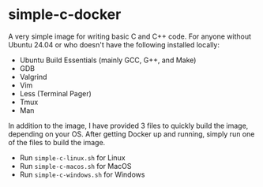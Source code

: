 # simple-c-docker
A very simple image for writing basic C and C++ code. For anyone without Ubuntu 24.04 or who doesn't have the following installed locally:

- Ubuntu Build Essentials (mainly GCC, G++, and Make)
- GDB
- Valgrind
- Vim
- Less (Terminal Pager)
- Tmux
- Man

In addition to the image, I have provided 3 files to quickly build the image, depending on your OS. After getting Docker up and running,
simply run one of the files to build the image.

- Run `simple-c-linux.sh` for Linux
- Run `simple-c-macos.sh` for MacOS
- Run `simple-c-windows.sh` for Windows 
